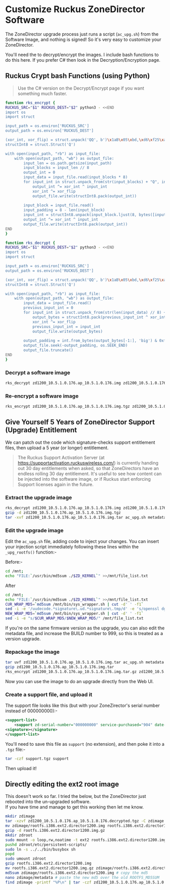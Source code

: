 # Customize Ruckus ZoneDirector Software

The ZoneDirector upgrade process just runs a script (`ac_upg.sh`) from the Software Image, and nothing is signed! So it's very easy to customize your ZoneDirector.

You'll need the to decrypt/encrypt the images. I include bash functions to do this here. If you prefer C# then look in the Decryption/Encryption page.

## Ruckus Crypt bash Functions (using Python)
> Use the C# version on the Decrypt/Encrypt page if you want something much faster.

```bash
function rks_encrypt {
RUCKUS_SRC="$1" RUCKUS_DEST="$2" python3 - <<END
import os
import struct

input_path = os.environ['RUCKUS_SRC']
output_path = os.environ['RUCKUS_DEST']

(xor_int, xor_flip) = struct.unpack('QQ', b')\x1aB\x05\xbd,\xd6\xf25\xad\xb8\xe0?T\xc58')
structInt8 = struct.Struct('Q')

with open(input_path, "rb") as input_file:
    with open(output_path, "wb") as output_file:
        input_len = os.path.getsize(input_path)
        input_blocks = input_len // 8
        output_int = 0
        input_data = input_file.read(input_blocks * 8)
        for input_int in struct.unpack_from(str(input_blocks) + "Q", input_data):
            output_int ^= xor_int ^ input_int
            xor_int ^= xor_flip
            output_file.write(structInt8.pack(output_int))
        
        input_block = input_file.read()
        input_padding = 8 - len(input_block)
        input_int = structInt8.unpack(input_block.ljust(8, bytes([input_padding | input_padding << 4])))[0]
        output_int ^= xor_int ^ input_int
        output_file.write(structInt8.pack(output_int))
END
}
```
```bash
function rks_decrypt {
RUCKUS_SRC="$1" RUCKUS_DEST="$2" python3 - <<END
import os
import struct

input_path = os.environ['RUCKUS_SRC']
output_path = os.environ['RUCKUS_DEST']

(xor_int, xor_flip) = struct.unpack('QQ', b')\x1aB\x05\xbd,\xd6\xf25\xad\xb8\xe0?T\xc58')
structInt8 = struct.Struct('Q')

with open(input_path, "rb") as input_file:
    with open(output_path, "wb") as output_file:
        input_data = input_file.read()
        previous_input_int = 0
        for input_int in struct.unpack_from(str(len(input_data) // 8) + "Q", input_data):
            output_bytes = structInt8.pack(previous_input_int ^ xor_int ^ input_int)
            xor_int ^= xor_flip
            previous_input_int = input_int
            output_file.write(output_bytes)
        
        output_padding = int.from_bytes(output_bytes[-1:], 'big') & 0xf
        output_file.seek(-output_padding, os.SEEK_END)
        output_file.truncate()
END
}
```
### Decrypt a software image
```bash
rks_decrypt zd1200_10.5.1.0.176.ap_10.5.1.0.176.img zd1200_10.5.1.0.176.ap_10.5.1.0.176.img.tgz
```
### Re-encrypt a software image
```bash
rks_encrypt zd1200_10.5.1.0.176.ap_10.5.1.0.176.img.tgz zd1200_10.5.1.0.176.ap_10.5.1.0.176.modded.img
```

## Give Yourself 5 Years of ZoneDirector Support (Upgrade) Entitlement

We can patch out the code which signature-checks support entitlement files, then upload a 5 year (or longer) entitlement.

>The Ruckus Support Activation Server (at https://supportactivation.ruckuswireless.com/) is currently handing out 30 day entitlements when asked, so that ZoneDirectors have an endless rolling 30 day entitlement.
>It's useful to see how content can be injected into the software image, or if Ruckus start enforcing Support licenses again in the future.

### Extract the upgrade image
```bash
rks_decrypt zd1200_10.5.1.0.176.ap_10.5.1.0.176.img zd1200_10.5.1.0.176.ap_10.5.1.0.176.img.tgz
gzip -d zd1200_10.5.1.0.176.ap_10.5.1.0.176.img.tgz
tar -xvf zd1200_10.5.1.0.176.ap_10.5.1.0.176.img.tar ac_upg.sh metadata
```

### Edit the upgrade image

Edit the `ac_upg.sh` file, adding code to inject your changes. You can insert your injection script immediately following these lines within the `_upg_rootfs()` function:-

Before:-
```bash
cd /mnt; 
echo "FILE:`/usr/bin/md5sum ./$ZD_KERNEL`" >>/mnt/file_list.txt
```

After
```bash
cd /mnt; 
echo "FILE:`/usr/bin/md5sum ./$ZD_KERNEL`" >>/mnt/file_list.txt
CUR_WRAP_MD5=`md5sum /mnt/bin/sys_wrapper.sh | cut -d' ' -f1`
sed -i -e '/uudecode.*signature\.ud.*signature\.tmp/d' -e 's/openssl dgst .*verify .*signature\.ud .*support\.tmp/true/' /mnt/bin/sys_wrapper.sh
NEW_WRAP_MD5=`md5sum /mnt/bin/sys_wrapper.sh | cut -d' ' -f1`
sed -i -e "s/$CUR_WRAP_MD5/$NEW_WRAP_MD5/" /mnt/file_list.txt
```

If you're on the same firmware version as the upgrade, you can also edit the metadata file, and increase the BUILD number to 999, so this is treated as a version upgrade.

### Repackage the image

```bash
tar uvf zd1200_10.5.1.0.176.ap_10.5.1.0.176.img.tar ac_upg.sh metadata
gzip zd1200_10.5.1.0.176.ap_10.5.1.0.176.img.tar
rks_encrypt zd1200_10.5.1.0.176.ap_10.5.1.0.176.img.tar.gz zd1200_10.5.1.0.176.ap_10.5.1.0.176.patched.img
```

Now you can use the image to do an upgrade directly from the Web UI.

### Create a support file, and upload it

The support file looks like this (but with your ZoneZirector's serial number instead of 000000000):-

```xml
<support-list>
	<support zd-serial-number="000000000" service-purchased="904" date-start="1659369540" date-end="1817135940" ap-support-number="licensed" DELETABLE="false"></support>
<signature></signature>
</support-list>
```

You'll need to save this file as `support` (no extension), and then poke it into a `.tgz` file:-

```bash
tar -czf support.tgz support
```

Then upload it!

## Directly editing the ext2 root image

This doesn't work so far. I tried the below, but the ZoneDirector just rebooted into the un-upgraded software.  
If you have time and manage to get this working then let me know.

```bash
mkdir zdimage
tar -xzvf zd1200_10.5.1.0.176.ap_10.5.1.0.176.decrypted.tgz -C zdimage
mv zdimage/rootfs.i386.ext2.director1200.img rootfs.i386.ext2.director1200.img.gz
gzip -d rootfs.i386.ext2.director1200.img.gz
mkdir zdroot
sudo mount -o loop,rw,noatime -t ext2 rootfs.i386.ext2.director1200.img zdroot
pushd zdroot/etc/persistent-scripts/
sudo ln -s ../../bin/busybox sh
popd
sudo umount zdroot
gzip rootfs.i386.ext2.director1200.img
mv rootfs.i386.ext2.director1200.img.gz zdimage/rootfs.i386.ext2.director1200.img
md5sum zdimage/rootfs.i386.ext2.director1200.img # copy the md5
nano zdimage/metadata # paste the new md5 over the old ROOTFS_MD5SUM
find zdimage -printf "%P\n" | tar -czf zd1200_10.5.1.0.176.ap_10.5.1.0.176.modified.tgz --no-recursion -C zdimage -T -
```
